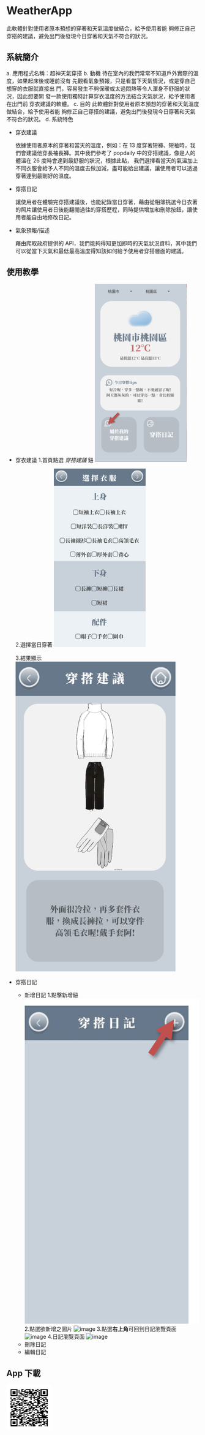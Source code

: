 # WeatherApp
此軟體針對使用者原本預想的穿著和天氣溫度做結合，給予使用者能 夠修正自己穿搭的建議，避免出門後發現今日穿著和天氣不符合的狀況。

## 系統簡介 
a. 應用程式名稱：超神天氣穿搭
b. 動機 
    待在室內的我們常常不知道戶外實際的溫度，如果起床後或睡前沒有
先觀看氣象預報，只是看當下天氣情況，或是穿自己想穿的衣服就直接出
門，容易發生不夠保暖或太過悶熱等令人渾身不舒服的狀況，因此想要開
發一款使用獨特計算穿衣溫度的方法結合天氣狀況，給予使用者在出門前
穿衣建議的軟體。
c. 目的 
    此軟體針對使用者原本預想的穿著和天氣溫度做結合，給予使用者能
夠修正自己穿搭的建議，避免出門後發現今日穿著和天氣不符合的狀況。
d. 系統特色 
* 穿衣建議 
 
  依據使用者原本的穿著和當天的溫度，例如：在 13 度穿著短褲、短袖時，我們會建議他穿長袖長褲。其中我們參考了 popdaily 中的穿搭建議，像是人的體溫在 26 度時會達到最舒服的狀況，根據此點，     我們選擇看當天的氣溫加上不同衣服會給予人不同的溫度去做加減，盡可能給出建議，讓使用者可以透過穿著達到最剛好的溫度。
* 穿搭日記 
 
  讓使用者在體驗完穿搭建議後，也能紀錄當日穿著，藉由從相簿挑選今日衣著的照片讓使用者日後能翻閱過往的穿搭歷程，同時提供增加和刪除按鈕，讓使用者能自由地修改日記。
* 氣象預報/描述 
 
  藉由爬取政府提供的 API，我們能夠得知更加即時的天氣狀況資料，其中我們可以從當下天氣和最低最高溫度得知該如何給予使用者穿搭層面的建議。

## 使用教學
* 穿衣建議
  1.首頁點選 _穿搭建議_ 鈕
  <img src="picture/UI/advice-guide.png" alt="home" width="50%"/>
  
  2.選擇當日穿著
  <img src="picture/UI/advice1.png" alt="advice1" width="50%"/>
  
  3.結果顯示
  ![image](https://github.com/ianboy302668/WeatherApp/blob/main/picture/UI/advice2.png)
* 穿搭日記
  - 新增日記
    1.點擊新增鈕
    ![image](https://github.com/ianboy302668/WeatherApp/blob/main/picture/UI/add-journal-guide1.png)
    2.點選欲新增之圖片
    ![image](https://github.com/ianboy302668/WeatherApp/blob/main/picture/UI/edit-journal-guide2.png)
    3.點選**右上角**可回到日記瀏覽頁面
    ![image](https://github.com/ianboy302668/WeatherApp/blob/main/picture/UI/add-journal-guide.png)
    4.日記瀏覽頁面
    ![image](https://github.com/ianboy302668/WeatherApp/blob/main/picture/UI/journal4.png)
  - 刪除日記
  - 編輯日記
## App 下載
![image](https://github.com/ianboy302668/WeatherApp/blob/main/picture/app-download.png)
